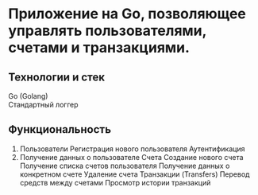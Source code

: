# Приложение на Go, позволяющее управлять пользователями, счетами и транзакциями. 

## Технологии и стек 
Go (Golang)  
Стандартный логгер 

## Функциональность 
1. Пользователи 
Регистрация нового пользователя 
Аутентификация  
2. Получение данных о пользователе 
Счета 
Создание нового счета 
Получение списка счетов пользователя 
Получение данных о конкретном счете 
Удаление счета 
Транзакции (Transfers) 
Перевод средств между счетами 
Просмотр истории транзакций 

